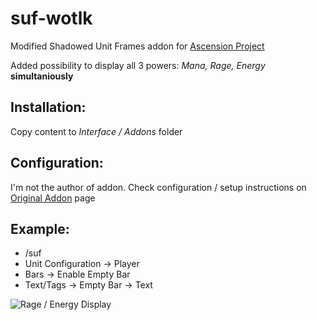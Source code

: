 # suf-wotlk
 
Modified Shadowed Unit Frames addon for [Ascension Project](https://ascension.gg/)

Added possibility to display all 3 powers: *Mana, Rage, Energy* **simultaniously**

## Installation:
Copy content to *Interface / Addons* folder

## Configuration:

I'm not the author of addon. Check configuration / setup instructions on [Original Addon](https://www.curseforge.com/wow/addons/shadowed-unit-frames) page

## Example:

- /suf
- Unit Configuration -> Player
- Bars -> Enable Empty Bar
- Text/Tags -> Empty Bar -> Text



![Rage / Energy Display](https://i.ibb.co/qYHzX7F/suf-example.png)

